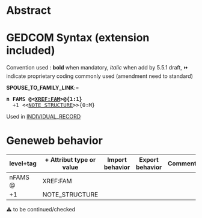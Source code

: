 ﻿# Abstract

# GEDCOM Syntax (extension included)
Convention used : **bold** when mandatory, _italic_ when add by 5.5.1 draft, &#x23E9; indicate proprietary coding commonly used (amendment need to standard)<br />

**SPOUSE_TO_FAMILY_LINK**:=
<pre>
<b>n FAMS @&lt;<a href=Ged.XREF_FAM.md>XREF:FAM</a>&gt;@{1:1}</b>
  +1 &lt;&lt;<a href=Ged.NOTE_STRUCTURE.md>NOTE_STRUCTURE</a>&gt;&gt;{0:M}
</pre>
Used in <a href=Ged.INDIVIDUAL_RECORD.md>INDIVIDUAL_RECORD</a><br />

# Geneweb behavior

level+tag  | + Attribut type or value | Import behavior | Export behavior  | Comment 
---------- | ------------- | :---------------: | :-----------------:| -----------
nFAMS @ | XREF:FAM | | |
+1 | NOTE_STRUCTURE | | |

:warning: to be continued/checked

